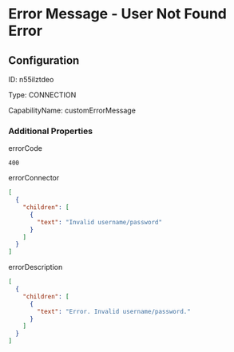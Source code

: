 # Error Message - User Not Found Error
## Configuration
ID:  n55ilztdeo

Type: CONNECTION 

CapabilityName: customErrorMessage






### Additional Properties
errorCode
```string 
400
```


errorConnector
```json 
[
  {
    "children": [
      {
        "text": "Invalid username/password"
      }
    ]
  }
]
```


errorDescription
```json 
[
  {
    "children": [
      {
        "text": "Error. Invalid username/password."
      }
    ]
  }
]
```





